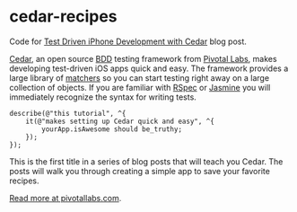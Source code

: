 cedar-recipes
=============

Code for [Test Driven iPhone Development with Cedar](http://pivotallabs.com/test-driven-iphone-development-with-cedar/) blog post.

[Cedar](https://github.com/pivotal/cedar), an open source
[BDD](http://en.wikipedia.org/wiki/Behavior-driven_development) testing
framework from [Pivotal Labs](http://pivotallabs.com/), makes developing
test-driven iOS apps quick and easy. The framework provides a large library of
[matchers](https://github.com/pivotal/cedar/wiki/Writing-specs#matchers) so you
can start testing right away on a large collection of objects. If you are
familiar with [RSpec](http://rspec.info/) or
[Jasmine](http://jasmine.github.io/) you will immediately recognize the
syntax for writing tests. 

```
describe(@"this tutorial", ^{
    it(@"makes setting up Cedar quick and easy", ^{
        yourApp.isAwesome should be_truthy;
    });
});
```

This is the first title in a series of blog posts that will teach you Cedar.
The posts will walk you through creating a simple app to save your favorite
recipes.

[Read more at pivotallabs.com](http://pivotallabs.com/test-driven-iphone-development-with-cedar/).
